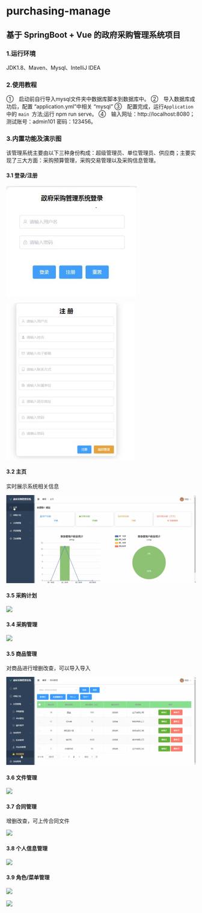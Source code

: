 # purchasing-manage
## 基于 SpringBoot + Vue 的政府采购管理系统项目
### 1.运行环境
JDK1.8、Maven、Mysql、IntelliJ IDEA
### 2.使用教程
①　启动前自行导入mysql文件夹中数据库脚本到数据库中。
②　导入数据库成功后，配置 “application.yml”中相关 “mysql”
③　配置完成，运行`Application`中的 `main `方法;运行 npm run serve。
④　输入网址：http://localhost:8080；测试账号：admin101 密码：123456。
### 3.内置功能及演示图
该管理系统主要由以下三种身份构成：超级管理员、单位管理员、供应商；主要实现了三大方面：采购预算管理，采购交易管理以及采购信息管理。
#### 3.1 登录/注册
![](images/1.jpg)

![](images/2.jpg)
#### 3.2 主页
实时展示系统相关信息

![](images/1.gif)
#### 3.5 采购计划
![](images/4.gif)
#### 3.4 采购管理
![](images/3.gif)
#### 3.5 商品管理
对商品进行增删改查，可以导入导入

![](images/5.gif)
#### 3.6 文件管理
![](images/2.gif)
#### 3.7 合同管理
增删改查，可上传合同文件

![](images/6.gif)
#### 3.8 个人信息管理
![](images/7.gif)

#### 3.9 角色/菜单管理
![](images/8.gif)

![](images/9.gif)
